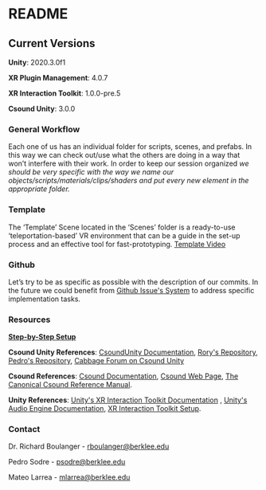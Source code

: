 # README

## Current Versions

**Unity**:  2020.3.0f1

**XR Plugin Management**: 4.0.7


**XR Interaction Toolkit**: 1.0.0-pre.5


**Csound Unity**: 3.0.0



### General Workflow
Each one of us has an individual folder for scripts, scenes, and prefabs. In this way we can check out/use what the others are doing in a way that won’t interfere with their work. In order to keep our session organized *we should be very specific with the way we name our objects/scripts/materials/clips/shaders and put every new element in the appropriate folder.* 

### Template
The ‘Template’ Scene located in the ‘Scenes’ folder is a ready-to-use ‘teleportation-based’ VR environment that can be a guide in the set-up process and an effective tool for fast-prototyping. [Template Video](https://drive.google.com/file/d/1T5aCQDgDX4aq1mYVvq1vv4VL0XT57XDT/view?usp=sharing) 


### Github
Let’s try to be as specific as possible with the description of our commits. In the future we could benefit from [Github Issue's System](https://guides.github.com/features/issues/) to address specific implementation tasks. 


### Resources

[**Step-by-Step Setup**](https://docs.google.com/document/d/1BNMPTBUtYkU1vpVhJm5mNDmsK5zea1AcQwM7IDez2Y4/edit?usp=sharing)

**Csound Unity References**:
[CsoundUnity Documentation](https://rorywalsh.github.io/CsoundUnity/#/), [Rory's Repository](https://github.com/rorywalsh/CsoundUnity), [Pedro's Repository](https://github.com/peusodre/CsoundUnity_Systems), [Cabbage Forum on Csound Unity](https://forum.cabbageaudio.com/c/csound-for-games/10)

**Csound References**:
[Csound Documentation](http://www.csounds.com/resources/documentation/), [Csound Web Page](https://csound.com/), [The Canonical Csound Reference Manual](https://csound.com/docs/manual/index.html).

**Unity References**:
[Unity's XR Interaction Toolkit Documentation](https://docs.unity3d.com/Packages/com.unity.xr.interaction.toolkit@0.9/manual/index.html)
, [Unity's Audio Engine Documentation](https://docs.unity3d.com/Manual/Audio.html), [XR Interaction Toolkit Setup](https://www.youtube.com/watch?v=ndwJHpxd9Mo).


### Contact

Dr. Richard Boulanger - rboulanger@berklee.edu

Pedro Sodre - psodre@berklee.edu

Mateo Larrea - mlarrea@berklee.edu






